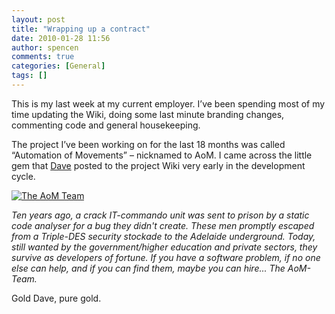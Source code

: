 ```yaml
---
layout: post
title: "Wrapping up a contract"
date: 2010-01-28 11:56
author: spencen
comments: true
categories: [General]
tags: []
---
```



This is my last week at my current employer. I’ve been spending most of my time updating the Wiki, doing some last minute branding changes, commenting code and general housekeeping.
  

The project I’ve been working on for the last 18 months was called “Automation of Movements” – nicknamed to AoM. I came across the little gem that [Dave](http://david.gardiner.net.au/) posted to the project Wiki very early in the development cycle.
  

<a href="http://blog.spencen.com/images/83489-72989/The%20AoM%20Team_2.png">![The AoM Team](http://blog.spencen.com/images/83489-72989/The%20AoM%20Team_thumb.png "The AoM Team")</a> 
  

*Ten years ago, a crack IT-commando unit was sent to prison by a static code analyser for a bug they didn't create. These men promptly escaped from a Triple-DES security stockade to the Adelaide underground. Today, still wanted by the government/higher education and private sectors, they survive as developers of fortune. If you have a software problem, if no one else can help, and if you can find them, maybe you can hire... The AoM-Team.*
  

Gold Dave, pure gold.


